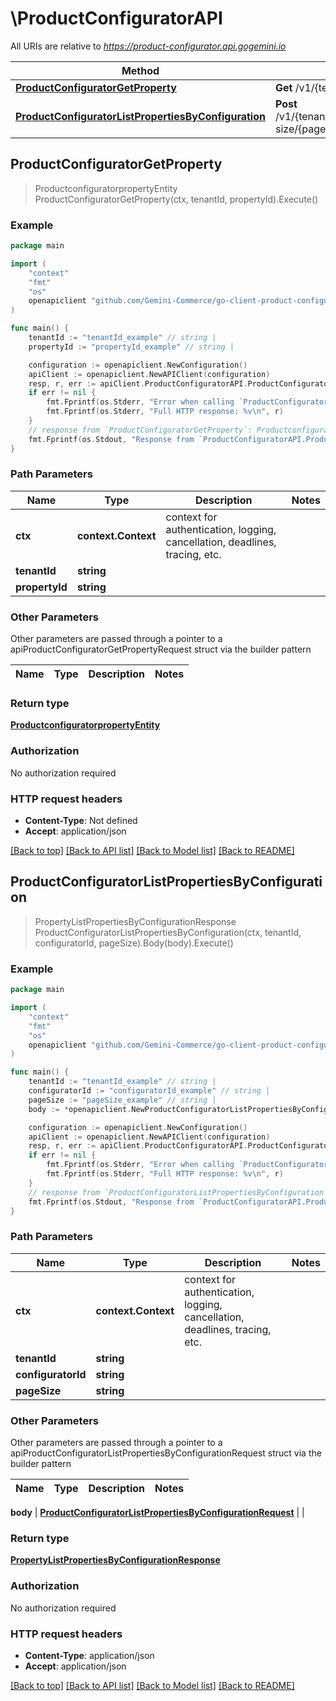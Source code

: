 # \ProductConfiguratorAPI

All URIs are relative to *https://product-configurator.api.gogemini.io*

Method | HTTP request | Description
------------- | ------------- | -------------
[**ProductConfiguratorGetProperty**](ProductConfiguratorAPI.md#ProductConfiguratorGetProperty) | **Get** /v1/{tenantId}/property/{propertyId} | 
[**ProductConfiguratorListPropertiesByConfiguration**](ProductConfiguratorAPI.md#ProductConfiguratorListPropertiesByConfiguration) | **Post** /v1/{tenantId}/configurator/{configuratorId}/page-size/{pageSize}/properties | 



## ProductConfiguratorGetProperty

> ProductconfiguratorpropertyEntity ProductConfiguratorGetProperty(ctx, tenantId, propertyId).Execute()



### Example

```go
package main

import (
	"context"
	"fmt"
	"os"
	openapiclient "github.com/Gemini-Commerce/go-client-product-configurator"
)

func main() {
	tenantId := "tenantId_example" // string | 
	propertyId := "propertyId_example" // string | 

	configuration := openapiclient.NewConfiguration()
	apiClient := openapiclient.NewAPIClient(configuration)
	resp, r, err := apiClient.ProductConfiguratorAPI.ProductConfiguratorGetProperty(context.Background(), tenantId, propertyId).Execute()
	if err != nil {
		fmt.Fprintf(os.Stderr, "Error when calling `ProductConfiguratorAPI.ProductConfiguratorGetProperty``: %v\n", err)
		fmt.Fprintf(os.Stderr, "Full HTTP response: %v\n", r)
	}
	// response from `ProductConfiguratorGetProperty`: ProductconfiguratorpropertyEntity
	fmt.Fprintf(os.Stdout, "Response from `ProductConfiguratorAPI.ProductConfiguratorGetProperty`: %v\n", resp)
}
```

### Path Parameters


Name | Type | Description  | Notes
------------- | ------------- | ------------- | -------------
**ctx** | **context.Context** | context for authentication, logging, cancellation, deadlines, tracing, etc.
**tenantId** | **string** |  | 
**propertyId** | **string** |  | 

### Other Parameters

Other parameters are passed through a pointer to a apiProductConfiguratorGetPropertyRequest struct via the builder pattern


Name | Type | Description  | Notes
------------- | ------------- | ------------- | -------------



### Return type

[**ProductconfiguratorpropertyEntity**](ProductconfiguratorpropertyEntity.md)

### Authorization

No authorization required

### HTTP request headers

- **Content-Type**: Not defined
- **Accept**: application/json

[[Back to top]](#) [[Back to API list]](../README.md#documentation-for-api-endpoints)
[[Back to Model list]](../README.md#documentation-for-models)
[[Back to README]](../README.md)


## ProductConfiguratorListPropertiesByConfiguration

> PropertyListPropertiesByConfigurationResponse ProductConfiguratorListPropertiesByConfiguration(ctx, tenantId, configuratorId, pageSize).Body(body).Execute()



### Example

```go
package main

import (
	"context"
	"fmt"
	"os"
	openapiclient "github.com/Gemini-Commerce/go-client-product-configurator"
)

func main() {
	tenantId := "tenantId_example" // string | 
	configuratorId := "configuratorId_example" // string | 
	pageSize := "pageSize_example" // string | 
	body := *openapiclient.NewProductConfiguratorListPropertiesByConfigurationRequest() // ProductConfiguratorListPropertiesByConfigurationRequest | 

	configuration := openapiclient.NewConfiguration()
	apiClient := openapiclient.NewAPIClient(configuration)
	resp, r, err := apiClient.ProductConfiguratorAPI.ProductConfiguratorListPropertiesByConfiguration(context.Background(), tenantId, configuratorId, pageSize).Body(body).Execute()
	if err != nil {
		fmt.Fprintf(os.Stderr, "Error when calling `ProductConfiguratorAPI.ProductConfiguratorListPropertiesByConfiguration``: %v\n", err)
		fmt.Fprintf(os.Stderr, "Full HTTP response: %v\n", r)
	}
	// response from `ProductConfiguratorListPropertiesByConfiguration`: PropertyListPropertiesByConfigurationResponse
	fmt.Fprintf(os.Stdout, "Response from `ProductConfiguratorAPI.ProductConfiguratorListPropertiesByConfiguration`: %v\n", resp)
}
```

### Path Parameters


Name | Type | Description  | Notes
------------- | ------------- | ------------- | -------------
**ctx** | **context.Context** | context for authentication, logging, cancellation, deadlines, tracing, etc.
**tenantId** | **string** |  | 
**configuratorId** | **string** |  | 
**pageSize** | **string** |  | 

### Other Parameters

Other parameters are passed through a pointer to a apiProductConfiguratorListPropertiesByConfigurationRequest struct via the builder pattern


Name | Type | Description  | Notes
------------- | ------------- | ------------- | -------------



 **body** | [**ProductConfiguratorListPropertiesByConfigurationRequest**](ProductConfiguratorListPropertiesByConfigurationRequest.md) |  | 

### Return type

[**PropertyListPropertiesByConfigurationResponse**](PropertyListPropertiesByConfigurationResponse.md)

### Authorization

No authorization required

### HTTP request headers

- **Content-Type**: application/json
- **Accept**: application/json

[[Back to top]](#) [[Back to API list]](../README.md#documentation-for-api-endpoints)
[[Back to Model list]](../README.md#documentation-for-models)
[[Back to README]](../README.md)

